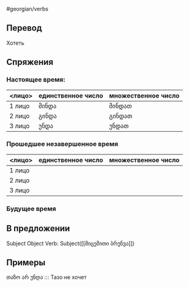 #georgian/verbs 
## Перевод
Хотеть
## Спряжения
### Настоящее время:
<лицо>|единственное число|множественное число
--------|---------------------|------------------------
1 лицо | მინდა | მინდათ
2 лицо | გინდა | გინდათ
3 лицо | უნდა | უნდათ
### Прошедшее незавершенное время
<лицо>|единственное число|множественное число
--------|---------------------|------------------------
1 лицо |  | 
2 лицо |  | 
3 лицо |  | 
### Будущее время
## В предложении
Subject Object Verb: Subject([[მიცემითი ბრუნვა]])
## Примеры
თაზო არ უნდა ::: Тазо не хочет
